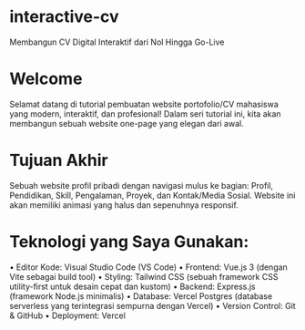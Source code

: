 # interactive-cv
Membangun CV Digital Interaktif dari Nol Hingga Go-Live

# Welcome
Selamat datang di tutorial pembuatan website portofolio/CV mahasiswa yang modern, interaktif,
dan profesional! Dalam seri tutorial ini, kita akan membangun sebuah website one-page yang
elegan dari awal.

# Tujuan Akhir
Sebuah website profil pribadi dengan navigasi mulus ke bagian: Profil, Pendidikan, Skill, Pengalaman, Proyek, dan Kontak/Media Sosial. Website ini akan memiliki animasi yang halus dan sepenuhnya responsif.

# Teknologi yang Saya Gunakan:
• Editor Kode: Visual Studio Code (VS Code)
• Frontend: Vue.js 3 (dengan Vite sebagai build tool)
• Styling: Tailwind CSS (sebuah framework CSS utility-first untuk desain cepat dan kustom)
• Backend: Express.js (framework Node.js minimalis)
• Database: Vercel Postgres (database serverless yang terintegrasi sempurna dengan Vercel)
• Version Control: Git & GitHub
• Deployment: Vercel